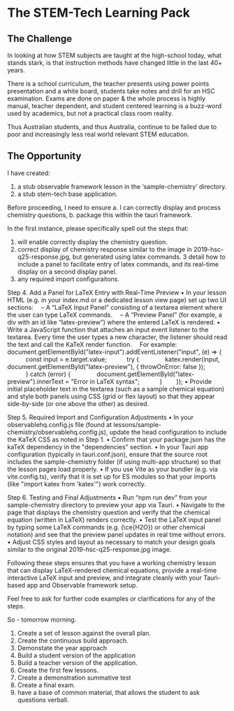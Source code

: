 # The STEM-Tech Learning Pack

## The Challenge
In looking at how STEM subjects are taught at the high-school today, what stands stark, is that instruction methods  have changed little in the last 40+ years.

There is a school curriculum, the teacher presents using power points presentation and a white board, students take notes and drill for an HSC examination. Exams are done on paper & the whole process is highly manual, teacher dependent, and student centered learning is a buzz-word used by academics, but not a practical class room reality.

Thus Australian students, and thus Australia, continue to be failed due to poor and increasingly less real world relevant STEM education.

## The Opportunity


I have created:
1.  a stub observable framework lesson in the ‘sample-chemistry’ directory.
2. a stub stem-tech base application.

Before proceeding, I need to ensure
a. I can correctly display and process chemistry questions,
b. package this within the tauri framework.

In the first instance, please specifically spell out the steps that:
1.  will enable correctly display the chemistry question.
2. correct display of chemistry response similar to the image in 2019-hsc-q25-response.jpg, but generated using latex commands.
3 detail how to include a panel to facilitate entry of latex commands, and its real-time display on a second display panel.
4. any required import configuraitons.



Step 4. Add a Panel for LaTeX Entry with Real-Time Preview
• In your lesson HTML (e.g. in your index.md or a dedicated lesson view page) set up two UI sections:
 – A “LaTeX Input Panel” consisting of a textarea element where the user can type LaTeX commands.
 – A “Preview Panel” (for example, a div with an id like “latex-preview”) where the entered LaTeX is rendered.
• Write a JavaScript function that attaches an input event listener to the textarea. Every time the user types a new character, the listener should read the text and call the KaTeX render function.
 For example:
  document.getElementById("latex-input").addEventListener("input", (e) => {
   const input = e.target.value;
   try {
    katex.render(input, document.getElementById("latex-preview"), { throwOnError: false });
   } catch (error) {
    document.getElementById("latex-preview").innerText = "Error in LaTeX syntax";
   }
  });
• Provide initial placeholder text in the textarea (such as a sample chemical equation) and style both panels using CSS (grid or flex layout) so that they appear side-by-side (or one above the other) as desired.

Step 5. Required Import and Configuration Adjustments
• In your observablehq.config.js file (found at lessons/sample-chemistry/observablehq.config.js), update the head configuration to include the KaTeX CSS as noted in Step 1.
• Confirm that your package.json has the kaTeX dependency in the "dependencies" section.
• In your Tauri app configuration (typically in tauri.conf.json), ensure that the source root includes the sample-chemistry folder (if using multi-app structure) so that the lesson pages load properly.
• If you use Vite as your bundler (e.g. via vite.config.ts), verify that it is set up for ES modules so that your imports (like "import katex from 'katex'") work correctly.

Step 6. Testing and Final Adjustments
• Run “npm run dev” from your sample-chemistry directory to preview your app via Tauri.
• Navigate to the page that displays the chemistry question and verify that the chemical equation (written in LaTeX) renders correctly.
• Test the LaTeX input panel by typing some LaTeX commands (e.g. \(\ce{H2O}\) or other chemical notation) and see that the preview panel updates in real time without errors.
• Adjust CSS styles and layout as necessary to match your design goals similar to the original 2019-hsc-q25-response.jpg image.

Following these steps ensures that you have a working chemistry lesson that can display LaTeX-rendered chemical equations, provide a real-time interactive LaTeX input and preview, and integrate cleanly with your Tauri-based app and Observable framework setup.

Feel free to ask for further code examples or clarifications for any of the steps.

So - tomorrow morning.

1. Create a set of lesson against the overall plan.
2. Create the continuous build approach.
3. Demonstate the year approach
4. Build a student version of the application
5. Build a teacher version of the application.
6. Create the first few lessons.
7. Create a demonstration summative test
8. Create a final exam.
9. have a base of common material, that allows the student to ask questions verball.

